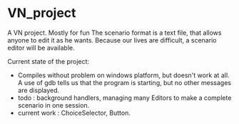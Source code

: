 # VN_project
A VN project. Mostly for fun
The scenario format is a text file, that allows anyone to edit it as he wants.
Because our lives are difficult, a scenario editor will be available.

Current state of the project:
- Compiles without problem on windows platform, but doesn't work at all. A use of gdb tells us that the program is starting, but no other messages are displayed.
- todo : background handlers, managing many Editors to make a complete scenario in one session.
- current work : ChoiceSelector, Button.
